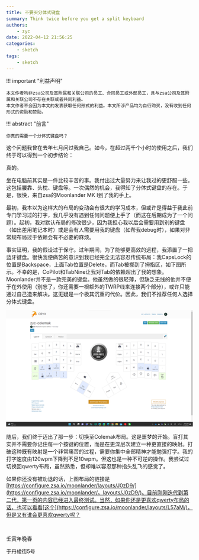 ```yaml
---
title: 不要买分体式键盘
summary: Think twice before you get a split keyboard
authors:
    - zyc
date: 2022-04-12 21:56:25
categories:
    - sketch
tags:
    - sketch
---
```


!!! important "利益声明"

    本文作者均非zsa公司及其附属和关联公司的员工、合同员工或外部员工，且与zsa公司及其附属和关联公司不存在关联或者共同利益。
    本文作者不会因为本文的发表获取任何形式的利益。本文所涉产品均为自行购买，没有收到任何形式的资助和赞助。

!!! abstract "前言"

    你真的需要一个分体式键盘吗？

这个问题我曾在去年七月问过我自己。如今，在超过两千个小时的使用之后，我们终于可以得到一个初步结论：

真的。

坐在电脑前其实是一件比较辛苦的事。我付出过大量努力来让我过的更舒服一些。这包括腰靠、头枕、键盘等。一次偶然的机会，我得知了分体式键盘的存在。于是，很快，来自zsa的Moonlander MK I到了我的手上。

最初，我本以为这样大的布局的变动会有很大的学习成本，但或许是得益于我此前专门学习过的打字，我几乎没有遇到任何问题便上手了（而这在后期成为了一个问题）。起初，我对默认布局的修改很少，因为我担心我以后会需要用到别的键盘（如出差用笔记本时）或是会有人需要用我的键盘（如帮我debug时），如果对非常规布局过于依赖会有不必要的麻烦。

事实证明，我的假设过于保守。过年期间，为了能够更高效的远程，我添置了一把蓝牙键盘。很快我便痛苦的意识到我已经完全无法容忍传统布局：我CapsLock的位置是Backspace，上面Tab位置是Delete，而Tab被挪到了拇指区，如下图所示。不幸的是，CoPilot和TabNine让我对Tab的依赖超出了我的想象。Moonlander并不是一款完美的键盘。他虽然做的很轻薄，但缺乏无线的他并不便于在外使用（别忘了，你还需要一根额外的TWRP线来连接两个部分），或许只能通过自己造来解决。这无疑是一个极其沉重的代价。因此，我们不推荐任何人选择分体式键盘。

[![zyc-colemak布局](split_keyboard/layout.png)](https://configure.zsa.io/moonlander/layouts/J0zD9/)

随后，我们终于迈出了那一步：切换至Colemak布局。这是噩梦的开始。盲打其实并不需要你记住每一个按键的位置，而是在更深层次建立一种更直接的映射。打破这种既有映射是一个非常痛苦的过程，需要你集中全部精神才能勉强打字。我的打字速度由120wpm下降到不足10wpm。但这也是一种不可逆的操作。我尝试过切换回qwerty布局，虽然熟悉，但却难以容忍那种指头乱飞的感觉了。

如果你还没有被劝退的话，上图布局的链接是[https://configure.zsa.io/moonlander/layouts/J0zD9/](https://configure.zsa.io/moonlander/。layouts/J0zD9/)。目前刚刚迭代到第二代，第一页的内容已经进入最终测试。当然，如果你还是更喜欢qwerty布局的话，也可以看看[这个](https://configure.zsa.io/moonlander/layouts/L57aM/)，但是又有谁会更喜欢qwerty呢？

&nbsp;

壬寅年晚春

于丹棱街5号

